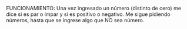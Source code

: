 FUNCIONAMIENTO: Una vez ingresado un número (distinto de cero) me dice
si es par o impar y si es positivo o negativo. Me sigue pidiendo números, hasta que
se ingrese algo que NO sea número.
